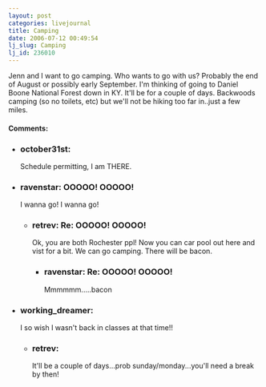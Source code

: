 ```yaml
---
layout: post
categories: livejournal
title: Camping
date: 2006-07-12 00:49:54
lj_slug: Camping
lj_id: 236010
---
```

Jenn and I want to go camping. Who wants to go with us? Probably the end of August or possibly early September. I'm thinking of going to Daniel Boone National Forest down in KY. It'll be for a couple of days. Backwoods camping (so no toilets, etc) but we'll not be hiking too far in..just a few miles.


<div id="comments"><h4>Comments:</h4><div class="lj-comments"><ul>
<li><h3>october31st: </h3>
<a id="comment-671"></a>
<p>Schedule permitting, I am THERE.</p>
</li>
<li class=subject><h3>ravenstar: OOOOO! OOOOO!</h3>
<a id="comment-672"></a>
<p>I wanna go! I wanna go!</p>
<ul>
<li class=subject><h3>retrev: Re: OOOOO! OOOOO!</h3>
<a id="comment-673"></a>
<p>Ok, you are both Rochester ppl! Now you can car pool out here and vist for a bit. We can go camping. There will be bacon.</p>
<ul>
<li class=subject><h3>ravenstar: Re: OOOOO! OOOOO!</h3>
<a id="comment-678"></a>
<p>Mmmmmm.....bacon<br></p>
</li>
</ul>
</li>
</ul>
</li>
<li><h3>working_dreamer: </h3>
<a id="comment-679"></a>
<p>I so wish I wasn't back in classes at that time!!</p>
<ul>
<li><h3>retrev: </h3>
<a id="comment-680"></a>
<p>It'll be a couple of days...prob sunday/monday...you'll need a break by then!</p>
</li>
</ul>
</li>
</ul></div></div>

